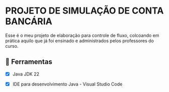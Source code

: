 # PROJETO DE SIMULAÇÃO DE CONTA BANCÁRIA 

<p>Esse é o meu projeto de elaboração para controle de fluxo, colcoando em prática aquilo que já foi ensinado e administrados pelos professores do curso. 

<h2>
🛑 Ferramentas
</h2>

- [x] Java JDK 22
- [x] IDE para desenvolvimento Java - Visual Studio Code


